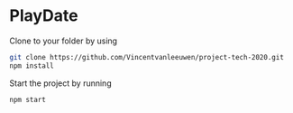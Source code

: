 # PlayDate

Clone to your folder by using
```bash
git clone https://github.com/Vincentvanleeuwen/project-tech-2020.git
npm install
```

Start the project by running
```bash
npm start
```
